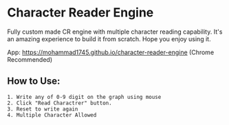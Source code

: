 # Character Reader Engine

Fully custom made CR engine with multiple character reading capability. It's an amazing experience to build it from scratch.
Hope you enjoy using it.

App: https://mohammad1745.github.io/character-reader-engine (Chrome Recommended)

## How to Use:

    1. Write any of 0-9 digit on the graph using mouse
    2. Click "Read Charactrer" button.
    3. Reset to write again
    4. Multiple Character Allowed